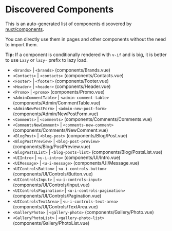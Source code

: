 # Discovered Components

This is an auto-generated list of components discovered by [nuxt/components](https://github.com/nuxt/components).

You can directly use them in pages and other components without the need to import them.

**Tip:** If a component is conditionally rendered with `v-if` and is big, it is better to use `Lazy` or `lazy-` prefix to lazy load.

- `<Brands>` | `<brands>` (components/Brands.vue)
- `<Contacts>` | `<contacts>` (components/Contacts.vue)
- `<Footer>` | `<footer>` (components/Footer.vue)
- `<Header>` | `<header>` (components/Header.vue)
- `<Promo>` | `<promo>` (components/Promo.vue)
- `<AdminCommentTable>` | `<admin-comment-table>` (components/Admin/CommentTable.vue)
- `<AdminNewPostForm>` | `<admin-new-post-form>` (components/Admin/NewPostForm.vue)
- `<Comments>` | `<comments>` (components/Comments/Comments.vue)
- `<CommentsNewComment>` | `<comments-new-comment>` (components/Comments/NewComment.vue)
- `<BlogPost>` | `<blog-post>` (components/Blog/Post.vue)
- `<BlogPostPreview>` | `<blog-post-preview>` (components/Blog/PostPreview.vue)
- `<BlogPostsList>` | `<blog-posts-list>` (components/Blog/PostsList.vue)
- `<UIIntro>` | `<u-i-intro>` (components/UI/Intro.vue)
- `<UIMessage>` | `<u-i-message>` (components/UI/Message.vue)
- `<UIControlsButton>` | `<u-i-controls-button>` (components/UI/Controls/Button.vue)
- `<UIControlsInput>` | `<u-i-controls-input>` (components/UI/Controls/Input.vue)
- `<UIControlsPagination>` | `<u-i-controls-pagination>` (components/UI/Controls/Pagination.vue)
- `<UIControlsTextArea>` | `<u-i-controls-text-area>` (components/UI/Controls/TextArea.vue)
- `<GalleryPhoto>` | `<gallery-photo>` (components/Gallery/Photo.vue)
- `<GalleryPhotoList>` | `<gallery-photo-list>` (components/Gallery/PhotoList.vue)
